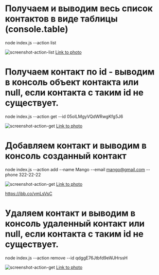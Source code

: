 # Получаем и выводим весь список контактов в виде таблицы (console.table)

node index.js --action list

![screenshot-action-list](https://i.ibb.co/xCcyYHs/1.png)
[Link to photo](https://ibb.co/Mcz3ntX)

# Получаем контакт по id - выводим в консоль объект контакта или null, если контакта с таким id не существует.

node index.js --action get --id 05olLMgyVQdWRwgKfg5J6

![screenshot-action-get](https://i.ibb.co/y8jgcbp/erorr.png)
[Link to photo](https://ibb.co/gDKtLBd)

# Добавляем контакт и выводим в консоль созданный контакт

node index.js --action add --name Mango --email mango@gmail.com --phone 322-22-22

![screenshot-action-get](https://i.ibb.co/J2rxmxW/erorr.png)
[Link to photo](https://ibb.co/vmLsVsC)

https://ibb.co/vmLsVsC

# Удаляем контакт и выводим в консоль удаленный контакт или null, если контакта с таким id не существует.

node index.js --action remove --id qdggE76Jtbfd9eWJHrssH

![screenshot-action-get](https://i.ibb.co/XbWqNJP/erorr.png)
[Link to photo](https://ibb.co/W6HLqKX)
